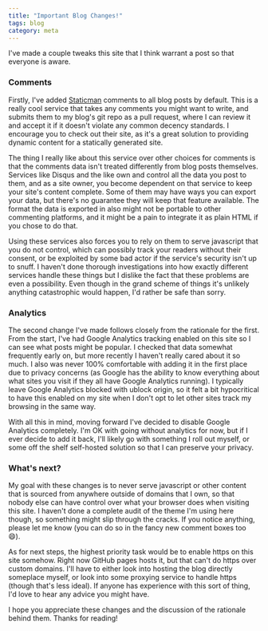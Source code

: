 ```yaml
---
title: "Important Blog Changes!"
tags: blog
category: meta
---
```


I've made a couple tweaks this site that I think warrant a post so that everyone is aware.

### Comments

Firstly, I've added [Staticman](https://staticman.net) comments to all blog posts by default. This is a really cool service that takes any comments you might want to write, and submits them to my blog's git repo as a pull request, where I can review it and accept it if it doesn't violate any common decency standards. I encourage you to check out their site, as it's a great solution to providing dynamic content for a statically generated site.

The thing I really like about this service over other choices for comments is that the comments data isn't treated differently from blog posts themselves. Services like Disqus and the like own and control all the data you post to them, and as a site owner, you become dependent on that service to keep your site's content complete. Some of them may have ways you can export your data, but there's no guarantee they will keep that feature available. The format the data is exported in also might not be portable to other commenting platforms, and it might be a pain to integrate it as plain HTML if you chose to do that.

Using these services also forces you to rely on them to serve javascript that you do not control, which can possibly track your readers without their consent, or be exploited by some bad actor if the service's security isn't up to snuff. I haven't done thorough investigations into how exactly different services handle these things but I dislike the fact that these problems are even a possibility. Even though in the grand scheme of things it's unlikely anything catastrophic would happen, I'd rather be safe than sorry.

### Analytics

The second change I've made follows closely from the rationale for the first. From the start, I've had Google Analytics tracking enabled on this site so I can see what posts might be popular. I checked that data somewhat frequently early on, but more recently I haven't really cared about it so much. I also was never 100% comfortable with adding it in the first place due to privacy concerns (as Google has the ability to know everything about what sites you visit if they all have Google Analytics running). I typically leave Google Analytics blocked with ublock origin, so it felt a bit hypocritical to have this enabled on my site when I don't opt to let other sites track my browsing in the same way.

With all this in mind, moving forward I've decided to disable Google Analytics completely. I'm OK with going without analytics for now, but if I ever decide to add it back, I'll likely go with something I roll out myself, or some off the shelf self-hosted solution so that I can preserve your privacy.

### What's next?

My goal with these changes is to never serve javascript or other content that is sourced from anywhere outside of domains that I own, so that nobody else can have control over what your browser does when visiting this site. I haven't done a complete audit of the theme I'm using here though, so something might slip through the cracks. If you notice anything, please let me know (you can do so in the fancy new comment boxes too 😄).

As for next steps, the highest priority task would be to enable https on this site somehow. Right now GitHub pages hosts it, but that can't do https over custom domains. I'll have to either look into hosting the blog directly someplace myself, or look into some proxying service to handle https (though that's less ideal). If anyone has experience with this sort of thing, I'd love to hear any advice you might have.

I hope you appreciate these changes and the discussion of the rationale behind them. Thanks for reading!
